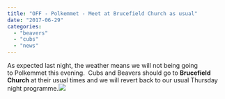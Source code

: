 ```yaml
---
title: "OFF - Polkemmet - Meet at Brucefield Church as usual"
date: "2017-06-29"
categories: 
  - "beavers"
  - "cubs"
  - "news"
---
```


As expected last night, the weather means we will not being going to Polkemmet this evening.  Cubs and Beavers should go to **Brucefield Church** at their usual times and we will revert back to our usual Thursday night programme.[![](https://7thwhitburnscouts.org.uk/wp-content/uploads/2022/01/f9e79-rain.png?w=150&h=150)](https://7thwhitburnscouts.org.uk/wp-content/uploads/2022/01/f9e79-rain.png)
